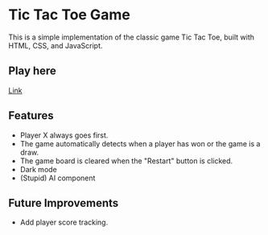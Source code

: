 # Tic Tac Toe Game

This is a simple implementation of the classic game Tic Tac Toe, built with HTML, CSS, and JavaScript.

## Play here

[Link](https://23tor.github.io/tic-tac-toe/)

## Features

- Player X always goes first.
- The game automatically detects when a player has won or the game is a draw.
- The game board is cleared when the "Restart" button is clicked.
- Dark mode
- (Stupid) AI component

## Future Improvements

- Add player score tracking.